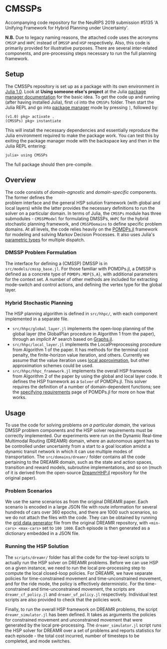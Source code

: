 # CMSSPs

Accompanying code repository for the NeuRIPS 2019 submission #5135 'A Unifying Framework for Hybrid Planning under Uncertainty'.


**N.B.** Due to legacy naming reasons, the attached code uses the acronyms `CMSSP` and `HHPC` instead of `DMSSP` and `HSP` respectively. Also, this code is primarily provided for illustrative purposes. There are several inter-related components, and pre-processing steps necessary to run the full planning framework.

## Setup
The CMSSPs repository is set up as a package with its own environment in [Julia 1.0](https://julialang.org/downloads/). Look at **Using someone else's project** at the Julia [package manager documentation](https://julialang.github.io/Pkg.jl/v1/environments/#Using-someone-else's-project-1) for the basic idea. To get the code up and running (after having installed Julia), first `cd` into the `CMSSPs` folder.
Then start the Julia REPL and go into [package manager](https://julialang.github.io/Pkg.jl/v1/getting-started/) mode by pressing `]`, followed by:
```shell
(v1.0) pkg> activate .
(CMSSPs) pkg> instantiate
```
This will install the necessary dependencies and essentially reproduce the Julia environment required to make the package work. You can test this by exiting the package manager mode with the backspace key and then in the Julia REPL entering:
```shell
julia> using CMSSPs
```
The full package should then pre-compile.

## Overview

The code consists of _domain-agnostic_ and _domain-specific_ components. The former defines the  
problem interface and the general HSP solution framework (with global and local layers) while the latter 
provides the necessary definitions to run the solver on a particular domain. 
In terms of Julia, the `CMSSPs` module has three submodules - `CMSSPModel` for formulating DMSSPs,
`HHPC` for the hybrid stochastic planning framework, and `CMSSPDomains` to define specific  problem domains.
At all levels, the code relies heavily on the [POMDPs.jl](https://github.com/JuliaPOMDP/POMDPs.jl) framework for modeling and solving Markov Decision Processes. It also uses Julia's [parametric types](https://docs.julialang.org/en/v1/manual/types/index.html) for multiple dispatch.


### DMSSP Problem Formulation

The interface for defining a (CMSSP) DMSSP is in `src/models/cmssp_base.jl`. For those familiar with POMDPs.jl, a
DMSSP is defined as a concrete type of `POMDPs.MDP{S,A}`, with additional parameters for the context set. A number of other methods are included for extracting mode-switch and control actions, and defining the vertex type for the global layer.


### Hybrid Stochastic Planning

The HSP planning algorithm is defined in `src/hhpc/`, with each component implemented in a separate file.

- `src/hhpc/global_layer.jl` implements the open-loop planning of the global layer (the GlobalPlan procedure
in Algorithm 1
from the paper), through an _implicit_ A* search
based on [Graphs.jl](https://github.com/JuliaAttic/Graphs.jl).
- `src/hhpc/local_layer.jl` implements the LocalPreprocessing procedure from Algorithm 1 of the paper.
It has methods
for the terminal cost penalty, the finite-horizon value iteration, and others. Currently
we assume that the value iteration uses [local approximation](https://github.com/JuliaPOMDP/LocalApproximationValueIteration.jl), but other approximation schemes could be used.
- `src/hhpc/hhpc_framework.jl` implements the overall HSP framework from Algorithm 2 of the paper by using
the global and local layer code. It defines the HSP
framework as a `Solver` of POMDPs.jl. This solver requires the definition of a number of domain-dependent functions; see
the [specifying requirements](http://juliapomdp.github.io/POMDPs.jl/latest/specifying_requirements/)
page of POMDPs.jl for more on how that works.


## Usage

To use the code for solving problems _on a particular domain_, the various DMSSP problem components 
and the HSP solver requirements must be correctly implemented. Our experiments were run on the
Dynamic Real-time Multimodal Routing (DREAMR) domain, where an autonomous agent
has to be controlled under uncertainty from a start to a goal location
amidst a dynamic transit network in which it can use multiple modes of transportation. The `src/domains/dreamr/` folder contains
all the code pertaining to the DREAMR domain, such as the state and action spaces,
transition and reward models, subroutine implementations, and so on (much of it is derived
from the open-source [DreamrHHP.jl](https://github.com/sisl/DreamrHHP) repository for the original
paper).


### Problem Scenarios

We use the same scenarios as from the original DREAMR paper. Each scenario is encoded in a large JSON file with
route information for several hundreds of cars over 360 epochs, and there are 1000 such scenarios, so we do not attach the
files with the code. They can be obtained by running the [grid data generator](https://github.com/sisl/DreamrHHP/blob/master/data/grid_data_generator.jl) file from the original DREAMR repository, with `<min-cars> <max-cars>` set to `100 1000`.
Each episode is then generated as a dictionary embedded in a JSON file.


### Running the HSP Solution

The `scripts/dreamr/` folder has all the code for the top-level scripts to actually run the HSP solver
on DREAMR problems.
Before we can use HSP on a given instance, we need to run the local pre-processing step to compute
the local closed-loop policies. For DREAMR, we have separate policies for time-constrained movement
and time-unconstrained movement, and for the ride mode, the policy is effectively deterministic.
For the time-constrained and time-unconstrained movement, the scripts are
`dreamr_cf_policy.jl` and `dreamr_uf_policy.jl` respectively. Individual test scripts are
also provided to check
that the policies work. 

Finally, to run the overall HSP framework on DREAMR problems, the script `dreamr_simulator.jl` has been defined.
It takes as arguments the policies for constrained movement and unconstrained movement that were generated
by the local pre-processing.
The `dreamr_simulator.jl` script runs the HSP solver for DREAMR over a set of problems and reports
statistics for each episode - the total cost incurred, number of timesteps to be completed, and mode switches.